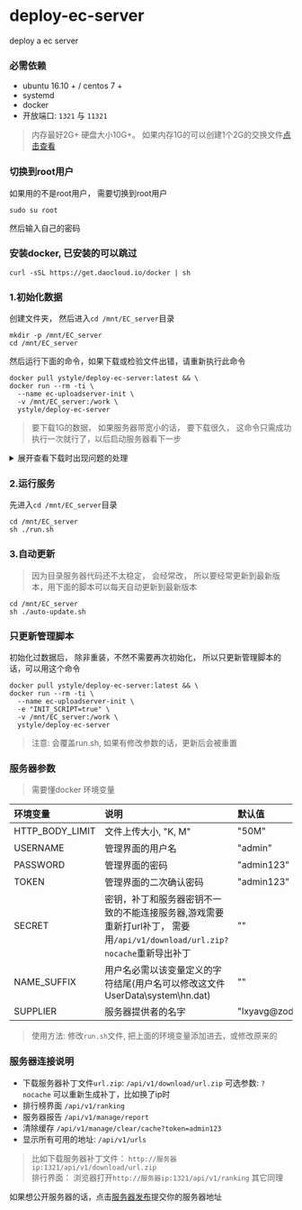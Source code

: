 # deploy-ec-server
deploy a ec server

### 必需依赖
- ubuntu 16.10 + / centos 7 +
- systemd
- docker
- 开放端口: `1321` 与 `11321` 
>内存最好2G+ 硬盘大小10G+。 如果内存1G的可以创建1个2G的交换文件[点击查看](https://cloud.tencent.com/developer/article/1156834)


### 切换到root用户
如果用的不是root用户， 需要切换到root用户
```shell
sudo su root
```
然后输入自己的密码

### 安装docker, 已安装的可以跳过
```shell
curl -sSL https://get.daocloud.io/docker | sh
```


### 1.初始化数据
创建文件夹， 然后进入`cd /mnt/EC_server`目录
```shell
mkdir -p /mnt/EC_server
cd /mnt/EC_server
```
然后运行下面的命令，如果下载或检验文件出错，请重新执行此命令
```shell
docker pull ystyle/deploy-ec-server:latest && \
docker run --rm -ti \
  --name ec-uploadserver-init \
  -v /mnt/EC_server:/work \
  ystyle/deploy-ec-server
```
> 要下载1G的数据， 如果服务器带宽小的话， 要下载很久， 这命令只需成功执行一次就行了，以后启动服务器看下一步

<details>
<summary>展开查看下载时出现问题的处理</summary>
<pre>
下载完成结果如下， 都ok了说明下载完了
```shell
Download Results:
gid   |stat|avg speed  |path/URI
======+====+===========+=======================================================
d68a59|OK  |       0B/s|/work/storage.7z.003
6f734e|OK  |       0B/s|/work/storage.7z.001
52effb|OK  |       0B/s|/work/storage.7z.004
4d6e3e|OK  |       0B/s|/work/storage.7z.002
aa5889|OK  |       0B/s|/work/SHASUMS256.txt
efcd9b|OK  |       0B/s|/work/storage.7z.005
4eb84d|OK  |       0B/s|/work/storage.7z.006
ca5f6e|OK  |       0B/s|/work/storage.7z.007

Status Legend:
(OK):download completed.
```
接下来是校验`sha256sum`的结果， 都OK的话说明下载成功，如果检验结果为FAILED， 要删掉FAILED的文件重新执行上面的命令

如下面的`storage.7z.005`校验失败， 要删除这文件， 重新执行上边的命令
```shell
storage.7z.001: OK
storage.7z.002: OK
storage.7z.003: OK
storage.7z.004: OK
storage.7z.005: FAILED
storage.7z.006: OK
storage.7z.007: OK
sha256sum: WARNING: 1 computed checksum did NOT match
```
然后是7z的解压过程, 解压完成就可以跳到下一步了， 有`Everything is Ok`说明解压完成了
```shell
7-Zip [64] 16.02 : Copyright (c) 1999-2016 Igor Pavlov : 2016-05-21
p7zip Version 16.02 (locale=C.UTF-8,Utf16=on,HugeFiles=on,64 bits,1 CPU Intel(R) Xeon(R) CPU E5-26xx v4 (406F1),ASM,AES-NI)

Scanning the drive for archives:
1 file, 157286400 bytes (150 MiB)

Extracting archive: storage.7z.001
--         
Path = storage.7z.001
Type = Split
Physical Size = 157286400
Volumes = 7
Total Physical Size = 1015367887
----
Path = storage.7z
Size = 1015367887
--
Path = storage.7z
Type = 7z
Physical Size = 1015367887
Headers Size = 98655
Method = LZMA2:26
Solid = +
Blocks = 2

Everything is Ok                                                            

Folders: 11
Files: 4902
Size:       6273336016
Compressed: 1015367887
```
</pre>
</details>

### 2.运行服务
先进入`cd /mnt/EC_server`目录
```
cd /mnt/EC_server
sh ./run.sh
```

### 3.自动更新
>因为目录服务器代码还不太稳定， 会经常改， 所以要经常更新到最新版本，用下面的脚本可以每天自动更新到最新版本

```shell
cd /mnt/EC_server
sh ./auto-update.sh
```

### 只更新管理脚本
初始化过数据后， 除非重装，不然不需要再次初始化， 所以只更新管理脚本的话，可以用这个命令

```shell
docker pull ystyle/deploy-ec-server:latest && \
docker run --rm -ti \
  --name ec-uploadserver-init \
  -e "INIT_SCRIPT=true" \
  -v /mnt/EC_server:/work \
  ystyle/deploy-ec-server
```
>注意: 会覆盖run.sh, 如果有修改参数的话，更新后会被重置

### 服务器参数
> 需要懂docker 环境变量

环境变量|说明|默认值
:---|:----------|:-----
HTTP_BODY_LIMIT|文件上传大小, "K, M"|"50M"
USERNAME|管理界面的用户名| "admin"
PASSWORD|管理界面的密码| "admin123"
TOKEN|管理界面的二次确认密码| "admin123"
SECRET|密钥，补丁和服务器密钥不一致的不能连接服务器,游戏需要重新打url补丁， 需要用`/api/v1/download/url.zip?nocache`重新导出补丁| ""
NAME_SUFFIX|用户名必需以该变量定义的字符结尾(用户名可以修改这文件UserData\system\hn.dat)| ""
SUPPLIER|服务器提供者的名字| "lxyavg@zodgame"

>使用方法: 修改`run.sh`文件, 把上面的环境变量添加进去，或修改原来的

### 服务器连接说明
- 下载服务器补丁文件`url.zip`:  `/api/v1/download/url.zip` 可选参数: `?nocache` 可以重新生成补丁，比如换了ip时
- 排行榜界面 `/api/v1/ranking`
- 服务器报告 `/api/v1/manage/report`
- 清除缓存 `/api/v1/manage/clear/cache?token=admin123` 
- 显示所有可用的地址:  `/api/v1/urls`

>比如下载服务器补丁文件： `http://服务器ip:1321/api/v1/download/url.zip`  
>排行界面： 浏览器打开`http://服务器ip:1321/api/v1/ranking` 其它同理 


如果想公开服务器的话，点击[服务器发布](https://github.com/game-avg/deploy-ec-server/issues/1)提交你的服务器地址
